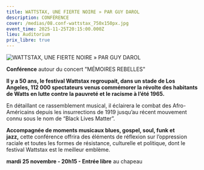 ```yaml
---
title: WATTSTAX, UNE FIERTE NOIRE » PAR GUY DAROL
description: CONFÉRENCE
cover: /medias/08.conf-wattstax_750x150px.jpg
event_time: 2025-11-25T20:15:00.000Z
lieu: Auditorium
prix_libre: true
---
```

![WATTSTAX, UNE FIERTE NOIRE » PAR GUY DAROL](/medias/08.conf-wattstax_page_750x150px.jpg "CONFÉRENCE autour du concert MÉMOIRES REBELLES")

**Conférence** autour du concert "MÉMOIRES REBELLES"

**Il y a 50 ans, le festival Wattstax regroupait, dans un stade de Los Angeles, 112 000 spectateurs venus commémorer la révolte des habitants de Watts en lutte contre la pauvreté et le racisme à l’été 1965.** 

En détaillant ce rassemblement musical, il éclairera le combat des Afro-Américains depuis les insurrections de 1919 jusqu’au récent mouvement connu sous le nom de “Black Lives Matter”. 

**Accompagnée de moments musicaux blues, gospel, soul, funk et jazz,** cette conférence offrira des éléments de réflexion sur l’oppression raciale et toutes les formes de résistance, culturelle et politique, dont le festival Wattstax est le meilleur emblème.

**mardi 25 novembre - 20h15 - Entrée libre** au chapeau
